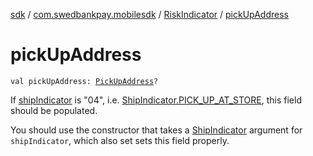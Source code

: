[sdk](../../index.md) / [com.swedbankpay.mobilesdk](../index.md) / [RiskIndicator](index.md) / [pickUpAddress](./pick-up-address.md)

# pickUpAddress

`val pickUpAddress: `[`PickUpAddress`](../-pick-up-address/index.md)`?`

If [shipIndicator](ship-indicator.md) is "04", i.e. [ShipIndicator.PICK_UP_AT_STORE](../-ship-indicator/-p-i-c-k_-u-p_-a-t_-s-t-o-r-e.md), this field should be
populated.

You should use the constructor that takes a [ShipIndicator](../-ship-indicator/index.md) argument for `shipIndicator`,
which also set sets this field properly.


